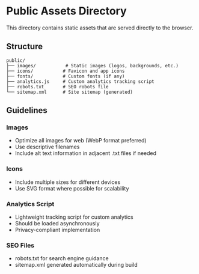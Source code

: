 # Public Assets Directory

This directory contains static assets that are served directly to the browser.

## Structure

```
public/
├── images/           # Static images (logos, backgrounds, etc.)
├── icons/           # Favicon and app icons
├── fonts/           # Custom fonts (if any)
├── analytics.js     # Custom analytics tracking script
├── robots.txt       # SEO robots file
└── sitemap.xml      # Site sitemap (generated)
```

## Guidelines

### Images
- Optimize all images for web (WebP format preferred)
- Use descriptive filenames
- Include alt text information in adjacent .txt files if needed

### Icons
- Include multiple sizes for different devices
- Use SVG format where possible for scalability

### Analytics Script
- Lightweight tracking script for custom analytics
- Should be loaded asynchronously
- Privacy-compliant implementation

### SEO Files
- robots.txt for search engine guidance
- sitemap.xml generated automatically during build
